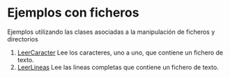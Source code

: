 # Ejemplos con ficheros

Ejemplos utilizando las clases asociadas a la manipulación de ficheros y directorios

1. [LeerCaracter](LeerCaracter.java)
Lee los caracteres, uno a uno, que contiene un fichero de texto.
2. [LeerLineas](LeerLineas.java)
Lee las lineas completas que contiene un fichero de texto.